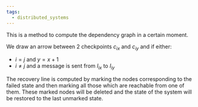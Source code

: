 ```yaml
---
tags:
  - distributed_systems
---
```

This is a method to compute the dependency graph in a certain moment. 

We draw an arrow between 2 checkpoints $c_{ix}$ and $c_{iy}$ and if either:
- $i =j$ and $y = x+ 1$
- $i \neq j$ and a message is sent from $I_{ix}$ to $I_{iy}$

The recovery line is computed by marking the nodes corresponding to the failed state and then marking all those which are reachable from one of them. These marked nodes will be deleted and the state of the system will be restored to the last unmarked state. 